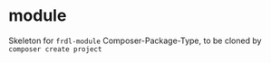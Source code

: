 # module
Skeleton for  `frdl-module` Composer-Package-Type, to be cloned by `composer create project`
